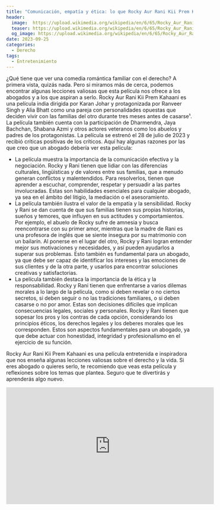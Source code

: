 ```yaml
---
title: "Comunicación, empatía y ética: lo que Rocky Aur Rani Kii Prem Kahaani nos muestra"
header:
  image:  https://upload.wikimedia.org/wikipedia/en/6/65/Rocky_Aur_Rani_Ki_Prem_Kahani.jpg
  teaser: https://upload.wikimedia.org/wikipedia/en/6/65/Rocky_Aur_Rani_Ki_Prem_Kahani.jpg
  og_image: https://upload.wikimedia.org/wikipedia/en/6/65/Rocky_Aur_Rani_Ki_Prem_Kahani.jpg
date: 2023-09-25
categories:
  - Derecho
tags:
  - Entretenimiento
---
```


¿Qué tiene que ver una comedia romántica familiar con el derecho? A primera vista, quizás nada. Pero si miramos más de cerca, podemos encontrar algunas lecciones valiosas que esta película nos ofrece a los abogados y a los que aspiran a serlo. Rocky Aur Rani Kii Prem Kahaani es una película india dirigida por Karan Johar y protagonizada por Ranveer Singh y Alia Bhatt como una pareja con personalidades opuestas que deciden vivir con las familias del otro durante tres meses antes de casarse¹. La película también cuenta con la participación de Dharmendra, Jaya Bachchan, Shabana Azmi y otros actores veteranos como los abuelos y padres de los protagonistas. La película se estrenó el 28 de julio de 2023 y recibió críticas positivas de los críticos. Aquí hay algunas razones por las que creo que un abogado debería ver esta película:

- La película muestra la importancia de la comunicación efectiva y la negociación. Rocky y Rani tienen que lidiar con las diferencias culturales, lingüísticas y de valores entre sus familias, que a menudo generan conflictos y malentendidos. Para resolverlos, tienen que aprender a escuchar, comprender, respetar y persuadir a las partes involucradas. Estas son habilidades esenciales para cualquier abogado, ya sea en el ámbito del litigio, la mediación o el asesoramiento.
- La película también ilustra el valor de la empatía y la sensibilidad. Rocky y Rani se dan cuenta de que sus familias tienen sus propias historias, sueños y temores, que influyen en sus actitudes y comportamientos. Por ejemplo, el abuelo de Rocky sufre de amnesia y busca reencontrarse con su primer amor, mientras que la madre de Rani es una profesora de inglés que se siente insegura por su matrimonio con un bailarín. Al ponerse en el lugar del otro, Rocky y Rani logran entender mejor sus motivaciones y necesidades, y así pueden ayudarlos a superar sus problemas. Esto también es fundamental para un abogado, ya que debe ser capaz de identificar los intereses y las emociones de sus clientes y de la otra parte, y usarlos para encontrar soluciones creativas y satisfactorias.
- La película también destaca la importancia de la ética y la responsabilidad. Rocky y Rani tienen que enfrentarse a varios dilemas morales a lo largo de la película, como si deben revelar o no ciertos secretos, si deben seguir o no las tradiciones familiares, o si deben casarse o no por amor. Estas son decisiones difíciles que implican consecuencias legales, sociales y personales. Rocky y Rani tienen que sopesar los pros y los contras de cada opción, considerando los principios éticos, los derechos legales y los deberes morales que les corresponden. Estos son aspectos fundamentales para un abogado, ya que debe actuar con honestidad, integridad y profesionalismo en el ejercicio de su función.

Rocky Aur Rani Kii Prem Kahaani es una película entretenida e inspiradora que nos enseña algunas lecciones valiosas sobre el derecho y la vida. Si eres abogado o quieres serlo, te recomiendo que veas esta película y reflexiones sobre los temas que plantea. Seguro que te divertirás y aprenderás algo nuevo.

<iframe width="560" height="315" src="https://www.youtube.com/embed/6mdxy3zohEk?si=D-UTMUflKMFKWoTp" title="YouTube video player" frameborder="0" allow="accelerometer; autoplay; clipboard-write; encrypted-media; gyroscope; picture-in-picture; web-share" allowfullscreen></iframe>